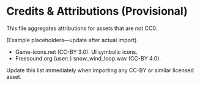 # Credits & Attributions (Provisional)

This file aggregates attributions for assets that are not CC0.

(Example placeholders—update after actual import)
- Game-icons.net (CC-BY 3.0): UI symbolic icons.
- Freesound.org (user: <author>) snow_wind_loop.wav (CC-BY 4.0).

Update this list immediately when importing any CC-BY or similar licensed asset.